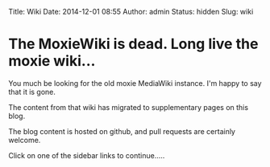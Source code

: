 Title: Wiki
Date: 2014-12-01 08:55
Author: admin
Status: hidden
Slug: wiki

# The MoxieWiki is dead.  Long live the moxie wiki...

You much be looking for the old moxie MediaWiki instance. I'm happy to
say that it is gone.

The content from that wiki has migrated to supplementary pages on this blog.

The blog content is hosted on github, and pull requests are certainly
welcome. 

Click on one of the sidebar links to continue.....



